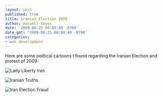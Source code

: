 ```yaml
---
layout: post
published: true
title: Iranian Election 2009
author: maxwell keyes
date: '2009-06-25 04:00:49 -0700'
date_gmt: '2009-06-25 08:00:49 -0700'
categories:
- web development
---
```


Here are some political cartoons I found regarding the Iranian Election and protest of 2009.

![Lady Liberty Iran]({{site.assets.url_prefix}}/images/posts/lady-liberty-iran.jpg "Lady Liberty Iran")

![Iranian Truths]({{site.assets.url_prefix}}/images/posts/iran-truths.jpg "Iranian Truths")

![Iran Election Fraud]({{site.assets.url_prefix}}/images/posts/color-iran-el-fraud-web.jpg "Iran Election Fraud")
